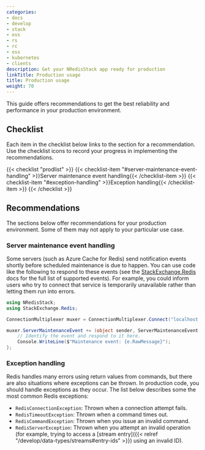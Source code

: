 ```yaml
---
categories:
- docs
- develop
- stack
- oss
- rs
- rc
- oss
- kubernetes
- clients
description: Get your NRedisStack app ready for production
linkTitle: Production usage
title: Production usage
weight: 70
---
```


This guide offers recommendations to get the best reliability and
performance in your production environment.

## Checklist

Each item in the checklist below links to the section
for a recommendation. Use the checklist icons to record your
progress in implementing the recommendations.

{{< checklist "prodlist" >}}
    {{< checklist-item "#server-maintenance-event-handling" >}}Server maintenance event handling{{< /checklist-item >}}
    {{< checklist-item "#exception-handling" >}}Exception handling{{< /checklist-item >}}
{{< /checklist >}}

## Recommendations

The sections below offer recommendations for your production environment. Some
of them may not apply to your particular use case.

### Server maintenance event handling

Some servers (such as Azure Cache for Redis) send notification events shortly
before scheduled maintenance is due to happen. You can use code like the
following to respond to these events (see the 
[StackExchange.Redis](https://stackexchange.github.io/StackExchange.Redis/ServerMaintenanceEvent)
docs for the full list of supported events). For example, you could
inform users who try to connect that service is temporarily unavailable
rather than letting them run into errors.

```cs
using NRedisStack;
using StackExchange.Redis;

ConnectionMultiplexer muxer = ConnectionMultiplexer.Connect("localhost:6379");

muxer.ServerMaintenanceEvent += (object sender, ServerMaintenanceEvent e) => {
    // Identify the event and respond to it here.
    Console.WriteLine($"Maintenance event: {e.RawMessage}");
};
```

### Exception handling

Redis handles many errors using return values from commands, but there
are also situations where exceptions can be thrown. In production code,
you should handle exceptions as they occur. The list below describes some
the most common Redis exceptions:

- `RedisConnectionException`: Thrown when a connection attempt fails.
- `RedisTimeoutException`: Thrown when a command times out.
- `RedisCommandException`: Thrown when you issue an invalid command.
- `RedisServerException`: Thrown when you attempt an invalid operation
  (for example, trying to access a
  [stream entry]({{< relref "/develop/data-types/streams#entry-ids" >}})
  using an invalid ID).
